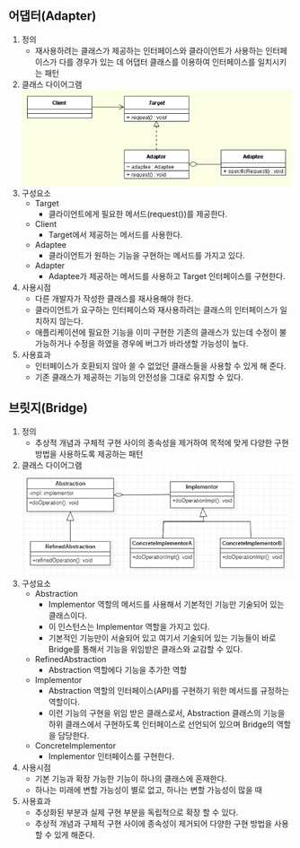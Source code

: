 ## 어댑터(Adapter)

1. 정의
   - 재사용하려는 클래스가 제공하는 인터페이스와 클라이언트가 사용하는 인터페이스가 다를 경우가 있는 데 어댑터 클래스를 이용하여 인터페이스를 일치시키는 패턴
2. 클래스 다이어그램
   ![어댑터 패턴 클래스다이어그램](./img/adapter_pattern_uml.png)
3. 구성요소
   - Target
     - 클라이언트에게 필요한 메서드(request())를 제공한다.
   - Client
     - Target에서 제공하는 메서드를 사용한다.
   - Adaptee
     - 클라이언트가 원하는 기능을 구현하는 메서드를 가지고 있다.
   - Adapter
     - Adaptee가 제공하는 메서드를 사용하고 Target 인터페이스를 구현한다.
4. 사용시점
   - 다른 개발자가 작성한 클래스를 재사용해야 한다.
   - 클라이언트가 요구하는 인터페이스와 재사용하려는 클래스의 인터페이스가 일치하지 않는다.
   - 애플리케이션에 필요한 기능을 이미 구현한 기존의 클래스가 있는데 수정이 불가능하거나 수정을 하였을 경우에 버그가 바라생할 가능성이 높다.
5. 사용효과
   - 인터페이스가 호환되지 않아 쓸 수 없었던 클래스들을 사용할 수 있게 해 준다.
   - 기존 클래스가 제공하는 기능의 안전성을 그대로 유지할 수 있다.

## 브릿지(Bridge)

1. 정의
   - 추상적 개념과 구체적 구현 사이의 종속성을 제거하여 목적에 맞게 다양한 구현 방법을 사용하도록 제공하는 패턴
2. 클래스 다이어그램
   ![브릿지 패턴 클래스다이어그램](./img/bridge_pattern_uml.png)
3. 구성요소
   - Abstraction
     - Implementor 역할의 메서드를 사용해서 기본적인 기능만 기술되어 있는 클래스이다.
     - 이 인스턴스는 Implementor 역할을 가지고 있다.
     - 기본적인 기능만이 서술되어 있고 여기서 기술되어 있는 기능들이 바로 Bridge를 통해서 기능을 위임받은 클래스와 교감할 수 있다.
   - RefinedAbstraction
     - Abstraction 역할에다 기능을 추가한 역할
   - Implementor
     - Abstraction 역할의 인터페이스(API)를 구현하기 위한 메서드를 규정하는 역할이다.
     - 이런 기능의 구현을 위임 받은 클래스로서, Abstraction 클래스의 기능을 하위 클래스에서 구현하도록 인터페이스로 선언되어 있으며 Bridge의 역할을 담당한다.
   - ConcreteImplementor
     - Implementor 인터페이스를 구현한다.
4. 사용시점
   - 기본 기능과 확장 가능한 기능이 하나의 클래스에 혼재한다.
   - 하나는 미래에 변할 가능성이 별로 없고, 하나는 변할 가능성이 많을 때
5. 사용효과
   - 추상화된 부분과 실제 구현 부분을 독립적으로 확장 할 수 있다.
   - 추상적 개념과 구체적 구현 사이에 종속성이 제거되어 다양한 구현 방법을 사용할 수 있게 해준다.
